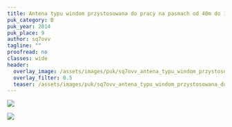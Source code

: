 ```yaml
---
title: Antena typu windom przystosowana do pracy na pasmach od 40m do 10m wraz z WARC
puk_category: B
puk_year: 2014
puk_place: 9
author: sq7ovv
tagline: ""
proofread: no
classes: wide
header:
  overlay_image: /assets/images/puk/sq7ovv_antena_typu_windom_przystosowana_do_pracy_na_pasmach_od_40m_do_10m_wraz_z_warc.jpg
  overlay_filter: 0.5
  teaser: /assets/images/puk/sq7ovv_antena_typu_windom_przystosowana_do_pracy_na_pasmach_od_40m_do_10m_wraz_z_warc.jpg
---
```






 



![](assets/data/img/projects/dummy-proj.jpg) 


![](assets/img/work-in-progress.jpg) 







